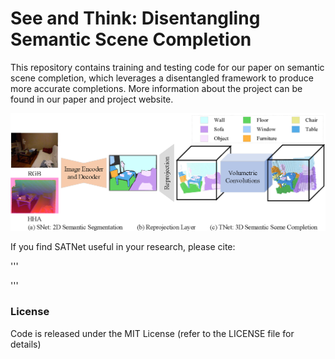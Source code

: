 # See and Think: Disentangling Semantic Scene Completion

This repository contains training and testing code for our paper on semantic scene completion, which leverages a disentangled framework to produce more accurate completions. More information about the project can be found in our paper and project website.

![framework](image/framework.png)

If you find SATNet useful in your research, please cite:

'''

'''

### License

Code is released under the MIT License (refer to the LICENSE file for details)